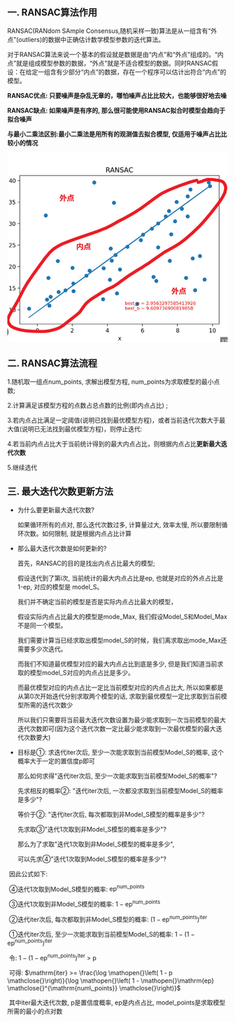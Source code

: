 ## 一. RANSAC算法作用

RANSAC(RANdom SAmple Consensus,随机采样一致)算法是从一组含有“外点”(outliers)的数据中正确估计数学模型参数的迭代算法。

对于RANSAC算法来说一个基本的假设就是数据是由“内点”和“外点”组成的。“内点”就是组成模型参数的数据，“外点”就是不适合模型的数据。同时RANSAC假设：在给定一组含有少部分“内点”的数据，存在一个程序可以估计出符合“内点”的模型。

**RANSAC优点: 只要噪声是杂乱无章的，哪怕噪声占比比较大，也能够很好地去噪**

**RANSAC缺点: 如果噪声是有序的, 那么很可能使用RANSAC拟合时模型会趋向于拟合噪声**

**与最小二乘法区别:最小二乘法是用所有的观测值去拟合模型, 仅适用于噪声占比比较小的情况**

![](assets/inner_outer.jpg)

## 二. RANSAC算法流程

1.随机取一组点num_points, 求解出模型方程, num_points为求取模型的最小点数;

2.计算满足该模型方程的点数占总点数的比例(即内点占比) ;

3.若内点占比满足一定阈值(说明已找到最优模型方程)，或者当前迭代次数大于最大值(说明已无法找到最优模型方程)，则停止迭代:

4.若当前内点占比大于当前统计得到的最大内点占比，则根据内点占比**更新最大迭代次数**

5.继续选代

## 三. 最大迭代次数更新方法

* 为什么要更新最大迭代次数?

  如果循环所有的点对, 那么迭代次数过多, 计算量过大, 效率太慢, 所以要限制循环次数。如何限制, 就是根据内点占比计算

* 那么最大迭代次数是如何更新的?

  首先，RANSAC的目的是找出内点占比最大的模型;

  假设迭代到了第i次, 当前统计的最大内点占比是ep, 也就是对应的外点占比是1-ep, 对应的模型是 model_S。

  我们并不确定当前的模型是否是实际内点占比最大的模型，

  假设实际内点占比最大的模型是mode_Max, 我们假设Model_S和Model_Max不是同一个模型。

  我们需要计算当已经求取出模型model_S的时候，我们离求取出mode_Max还需要多少次迭代。

  而我们不知道最优模型对应的最大内点占比到底是多少, 但是我们知道当前求取的模型model_S对应的内点占比是多少。

  而最优模型对应的内点占比一定比当前模型对应的内点占比大, 所以如果都是从第0次开始迭代分别求取两个模型的话, 求取到最优模型一定比求取到当前模型所需的迭代次数少

  所以我们只需要将当前最大迭代次数设置为最少能求取到一次当前模型的最大迭代次数即可(因为这个迭代次数一定比最少能求取到一次最优模型的最大迭代次数要大)

* 目标是①: 求迭代iter次后, 至少一次能求取到当前模型Model_S的概率, 这个概率大于一定的置信度p即可

  那么如何求得"迭代iter次后, 至少一次能求取到当前模型Model_S的概率"?

  先求相反的概率②: "迭代iter次后, 一次都没求取到当前模型Model_S的概率是多少"?

  等价于②: "迭代iter次后, 每次都取到非Model_S模型的概率是多少"?

  先求取③"迭代1次取到非Model_S模型的概率是多少"?

  那么为了求取"迭代1次取到非Model_S模型的概率是多少", 

  可以先求④"迭代1次取到Model_S模型的概率是多少"?


​	因此公式如下:

​		④迭代1次取到Model_S模型的概率: $\mathopen{}\mathrm{ep} \mathclose{}^{\mathrm{num\_points}}$

​		③迭代1次取到非Model_S模型的概率: $1 - \mathopen{}\mathrm{ep} \mathclose{}^{\mathrm{num\_points}}$

​		②迭代iter次后, 每次都取到非Model_S模型的概率: $\mathopen{}\left( 1 - \mathopen{}\mathrm{ep} \mathclose{}^{\mathrm{num\_points}} \mathclose{}\right)^{\mathrm{iter}}$

​		①迭代iter次后, 至少一次能求取到当前模型Model_S的概率: $1 - \mathopen{}\left( 1 - \mathopen{}\mathrm{ep} \mathclose{}^{\mathrm{num\_points}} \mathclose{}\right)^{\mathrm{iter}}$

​	令: $1 - \mathopen{}\left( 1 - \mathopen{}\mathrm{ep} \mathclose{}^{\mathrm{num\_points}} \mathclose{}\right)^{\mathrm{iter}}$ > p

​	可得: $\mathrm{iter} >= \frac{\log \mathopen{}\left( 1 - p \mathclose{}\right)}{\log \mathopen{}\left( 1 - \mathopen{}\mathrm{ep} \mathclose{}^{\mathrm{num\_points}} \mathclose{}\right)}$

​	其中iter最大迭代次数, p是置信度概率, ep是内点占比, model_points是求取模型所需的最小的点对数

